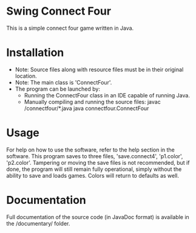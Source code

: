 # Swing Connect Four
This is a simple connect four game written in Java.

# Installation
- Note: Source files along with resource files
  must be in their original location.
- Note: The main class is 'ConnectFour'.
- The program can be launched by:
  - Running the ConnectFour class in an IDE capable of running  Java.
  - Manually compiling and running the source files:
      javac <path to package>/connectfour/*.java
      java connectfour.ConnectFour

# Usage
For help on how to use the software, refer to the help section in the software.
This program saves to three files, 'save.connect4', 'p1.color', 'p2.color'.
Tampering or moving the save files is not recommended, but if done, the program
will still remain fully operational, simply without the ability to save and loads games.
Colors will return to defaults as well.

# Documentation
Full documentation of the source code (in JavaDoc format) is available in the /documentary/ folder.
